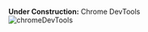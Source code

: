 **Under Construction:** Chrome DevTools                 
![chromeDevTools](https://github.com/user-attachments/assets/d52ccf22-2709-4a60-8422-21fb48b9204a)
